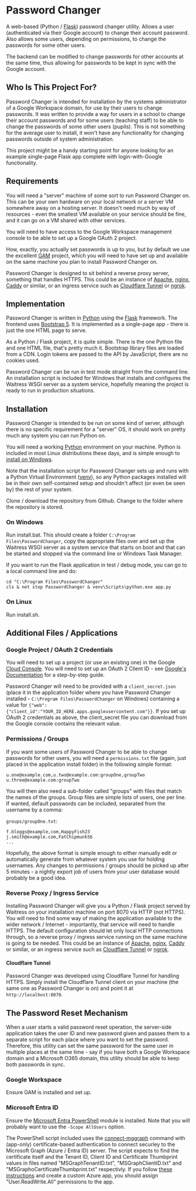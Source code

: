# Password Changer

A web-based (Python / [Flask](https://flask.palletsprojects.com/en/stable/)) password changer utility. Allows a user (authenticated via their Google account) to change their account password. Also allows some users, depending on permissions, to change the passwords for some other users.

The backend can be modified to change passwords for other accounts at the same time, thus allowing for passwords to be kept in sync with the Google account.

## Who Is This Project For?

Password Changer is intended for installation by the systems administrator of a Google Workspace domain, for use by their users to change passwords. It was written to provide a way for users in a school to change their account passwords and for some users (teaching staff) to be able to change the passwords of some other users (pupils). This is not something for the average user to install, it won't have any functionality for changing passwords outside of system administration.

This project might be a handy starting point for anyone looking for an example single-page Flask app complete with login-with-Google functionality.

## Requirements

You will need a "server" machine of some sort to run Password Changer on. This can be your own hardware on your local network or a server VM somewhere away on a hosting server. It doesn't need much by way of resources - even the smallest VM available on your service should be fine, and it can go on a VM shared with other services.

You will need to have access to the Google Workspace management console to be able to set up a Google OAuth 2 project.

How, exactly, you actually set passwords is up to you, but by default we use the excellent [GAM](https://github.com/GAM-team/GAM) project, which you will need to have set up and available on the same machine you plan to install Password Changer on.

Password Changer is designed to sit behind a reverse proxy server, something that handles HTTPS. This could be an instance of [Apache](https://httpd.apache.org/), [nginx](https://nginx.org/), [Caddy](https://caddyserver.com/) or similar, or an ingress service such as [Cloudflare Tunnel](https://www.cloudflare.com/en-gb/products/tunnel/) or [ngrok](https://ngrok.com/).

## Implementation

Password Changer is written in [Python](https://www.python.org/) using the [Flask](https://flask.palletsprojects.com/en/stable/) framework. The frontend uses [Bootstrap 5](https://getbootstrap.com/). It is implemented as a single-page app - there is just the one HTML page to serve.

As a Python / Flask project, it is quite simple. There is the one Python file and one HTML file, that's pretty much it. Bootstrap library files are loaded from a CDN. Login tokens are passed to the API by JavaScript, there are no cookies used.

Password Changer can be run in test mode straight from the command line. An installation script is included for Windows that installs and configures the Waitress WSGI server as a system service, hopefully meaning the project is ready to run in production situations.

## Installation

Password Changer is intended to be run on some kind of server, although there is no specific requirement for a "server" OS, it should work on pretty much any system you can run Python on.

You will need a working [Python](https://www.python.org/) environment on your machine. Python is included in most Linux distributions these days, and is simple enough to [install on Windows](https://www.python.org/downloads/windows/).

Note that the installation script for Password Changer sets up and runs with a Python Virtual Environment ([venv](https://docs.python.org/3/library/venv.html)), so any Python packages installed will be in their own self-contained setup and shouldn't affect (or even be seen by) the rest of your system.

Clone / download the repository from Github. Change to the folder where the repository is stored.

### On Windows

Run install.bat. This should create a folder `C:\Program Files\PasswordChanger`, copy the appropriate files over and set up the Waitress WSGI server as a system service that starts on boot and that can be started and stopped via the command line or Windows Task Manager.

If you want to run the Flask application in test / debug mode, you can go to a local command line and do:

```
cd "C:\Program Files\PasswordChanger"
cls & net stop PasswordChanger & venv\Scripts\python.exe app.py
```

### On Linux

Run install.sh.

## Additional Files / Applications

### Google Project / OAuth 2 Credentials

You will need to set up a project (or use an existing one) in the Google [Cloud Console](https://console.developers.google.com/apis). You will need to set up an OAuth 2 Client ID - see [Google's Documentation](https://developers.google.com/identity/gsi/web/guides/get-google-api-clientid) for a step-by-step guide.

Password Changer will need to be provided with a `client_secret.json` (place it in the application folder where you have Password Changer installed - `C:\Program Files\PasswordChanger` on Windows) containing a value for `{"web":{"client_id":"YOUR_ID_HERE.apps.googleusercontent.com"}}`. If you set up OAuth 2 credentials as above, the client_secret file you can download from the Google console contains the relevant value.

### Permissions / Groups

If you want some users of Password Changer to be able to change passwords for other users, you will need a `permissions.txt` file (again, just placed in the application install folder) in the following simple format:

```
u.one@example.com,u.two@example.com:groupOne,groupTwo
u.three@example.com:groupTwo
```

You will then also need a sub-folder called "groups" with files that match the names of the groups. Group files are simple lists of users, one per line. If wanted, default passwords can be included, separated from the username by a comma:

`groups/groupOne.txt`:
```
f.bloggs@example,com,HappyFish23
j.smith@example.com,FatChipmunk56
...
```

Hopefully, the above format is simple enough to either manually edit or automatically generate from whatever system you use for holding usernames. Any changes to permissions / groups should be picked up after 5 minutes - a nightly export job of users from your user database would probably be a good idea.

### Reverse Proxy / Ingress Service

Installing Password Changer will give you a Python / Flask project served by Waitress on your installation machine on port 8070 via HTTP (not HTTPS). You will need to find some way of making the application available to the wider network / Internet - importantly, that service will need to handle HTTPS. The default configuration should let only local HTTP connections through, so a reverse proxy / ingress service running on the same machine is going to be needed. This could be an instance of [Apache](https://httpd.apache.org/), [nginx](https://nginx.org/), [Caddy](https://caddyserver.com/) or similar, or an ingress service such as [Cloudflare Tunnel](https://www.cloudflare.com/en-gb/products/tunnel/) or [ngrok](https://ngrok.com/).

#### Cloudflare Tunnel

Password Changer was developed using Cloudflare Tunnel for handling HTTPS. Simply install the Cloudflare Tunnel client on your machine (the same one as Password Changer is on) and point it at `http://localhost:8070`.

## The Password Reset Mechanism

When a user starts a valid password reset operation, the server-side application takes the user ID and new password given and passes them to a separate script for each place where you want to set the password. Therefore, this utility can set the same password for the same user in multiple places at the same time - say if you have both a Google Workspace domain and a Microsoft O365 domain, this utility should be able to keep both passwords in sync.

### Google Workspace

Ensure GAM is installed and set up.

### Microsoft Entra ID

Ensure the [Microsoft Entra PowerShell](https://learn.microsoft.com/en-us/powershell/entra-powershell/installation?view=entra-powershell&tabs=powershell&pivots=windows) module is installed. Note that you will probably want to use the `-Scope AllUsers` option.

The PowerShell script included uses the [connect-mggraph](https://learn.microsoft.com/en-us/powershell/microsoftgraph/authentication-commands?view=graph-powershell-1.0) command with (app-only) certificate-based authentication to connect securley to the Microsoft Graph (Azure / Entra ID) server. The script expects to find the certificate itself and the Tenant ID, Client ID and Certificate Thumbprint values in files named "MSGraphTenantID.txt", "MSGraphClientID.txt" and "MSGraphoCertificateThumbprint.txt" respectivly. If you follow [these instructions](https://lazyadmin.nl/powershell/connect-mggraph/#certificate-based) and create a custom Azure app, you should assign "User.ReadWrite.All" permissions to the app.
